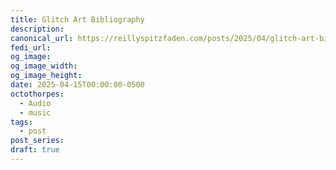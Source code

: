 ```yaml
---
title: Glitch Art Bibliography
description: 
canonical_url: https://reillyspitzfaden.com/posts/2025/04/glitch-art-bibliography/
fedi_url:
og_image: 
og_image_width: 
og_image_height: 
date: 2025-04-15T00:00:00-0500
octothorpes:
  - Audio
  - music
tags:
  - post
post_series: 
draft: true
---
```


